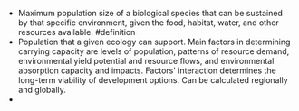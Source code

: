 - Maximum population size of a biological species that can be sustained by that specific environment, given the food, habitat, water, and other resources available. #definition
- Population that a given ecology can support. Main factors in determining carrying capacity are levels of population, patterns of resource demand, environmental yield potential and resource flows, and environmental absorption capacity and impacts. Factors' interaction determines the long-term viability of development options. Can be calculated regionally and globally.
-